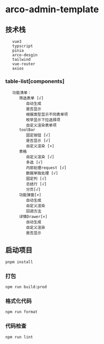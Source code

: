 # arco-admin-template

## 技术栈
```
   vue3
   typscript
   pinia
   arco-desgin
   tailwind
   vue-router
   axios
```
### table-list[components]
```
   功能清单：
      筛选表单 [√]
         自动生成
         是否显示
         根据类型显示不同表单项
         枚举显示下拉选择项
         自定义渲染表单项
      toolBar
         固定按钮 [√]
         是否显示 [√]
         自定义渲染 [×]
      表格
         自定义渲染 [√]
         多选 [√]
         内部处理request [√]
         数据单独处理 [√]
         固定列 [√]
         总结行 [√]
         分页[√]
      功能弹窗[×]
         自动生成
         自定义渲染
         回调方法
      详情Drawer[×]     
         自动生成
         自定义渲染
         是否显示
```
## 启动项目
```sh
pnpm install
```

### 打包

```sh
npm run build:prod
```

### 格式化代码

```sh
npm run format
```

### 代码检查

```sh
npm run lint
```
